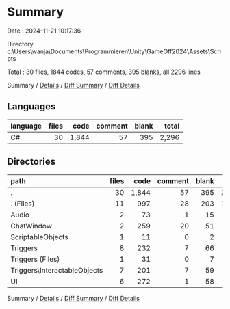 # Summary

Date : 2024-11-21 10:17:36

Directory c:\\Users\\wanja\\Documents\\Programmieren\\Unity\\GameOff2024\\Assets\\Scripts

Total : 30 files,  1844 codes, 57 comments, 395 blanks, all 2296 lines

Summary / [Details](details.md) / [Diff Summary](diff.md) / [Diff Details](diff-details.md)

## Languages
| language | files | code | comment | blank | total |
| :--- | ---: | ---: | ---: | ---: | ---: |
| C# | 30 | 1,844 | 57 | 395 | 2,296 |

## Directories
| path | files | code | comment | blank | total |
| :--- | ---: | ---: | ---: | ---: | ---: |
| . | 30 | 1,844 | 57 | 395 | 2,296 |
| . (Files) | 11 | 997 | 28 | 203 | 1,228 |
| Audio | 2 | 73 | 1 | 15 | 89 |
| ChatWindow | 2 | 259 | 20 | 51 | 330 |
| ScriptableObjects | 1 | 11 | 0 | 2 | 13 |
| Triggers | 8 | 232 | 7 | 66 | 305 |
| Triggers (Files) | 1 | 31 | 0 | 7 | 38 |
| Triggers\\InteractableObjects | 7 | 201 | 7 | 59 | 267 |
| UI | 6 | 272 | 1 | 58 | 331 |

Summary / [Details](details.md) / [Diff Summary](diff.md) / [Diff Details](diff-details.md)